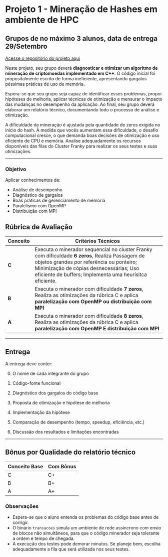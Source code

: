 # **Projeto 1 - Mineração de Hashes em ambiente de HPC**

## **Grupos de no máximo 3 alunos, data de entrega 29/Setembro**

[Acesse o repositório do projeto aqui](
https://classroom.github.com/a/2374xoSF)

Neste projeto, seu grupo deverá **diagnosticar e otimizar um algoritmo de mineração de criptomoedas implementado em C++**. O código inicial foi propositalmente escrito de forma ineficiente, apresentando gargalos péssimas práticas de uso de memória.

Espera-se que seu grupo seja capaz de identificar esses problemas, propor hipóteses de melhoria, aplicar técnicas de otimização e mensurar o impacto das mudanças no desempenho da aplicação. Ao final, seu grupo deverá elaborar um relatório técnico, documentando todo o processo de análise e otimização.

A dificuldade da mineração é ajustada pela quantidade de zeros exigida no início do hash. À medida que vocês aumentam essa dificuldade, o desafio computacional cresce, o que demanda boas decisões de otimização e uso eficiente de CPU e memória. Analise adequadamente os recursos disponíveis das filas do Cluster Franky para realizar os seus testes e suas otimizações.

---

### **Objetivo**

Aplicar conhecimentos de:

* Análise de desempenho
* Diagnóstico de gargalos
* Boas práticas de gerenciamento de memória
* Paralelismo com OpenMP
* Distribuição com MPI

## **Rúbrica de Avaliação**

| Conceito | Critérios Técnicos                                                                                                                                                                                                                                                    |
| -------- | --------------------------------------------------------------------------------------------------------------------------------------------------------------------------------------------------------------------------------------------------------------------- |
| **C**    | Executa o minerador sequencial no cluster Franky com dificuldade **6 zeros**, Realiza Passagem de objetos grandes por referência ou ponteiro; Minimização de cópias desnecessárias; Uso eficiente de buffers;  Implementa uma heurísitca eficiente.|
| **B**    | Executa o minerador com dificuldade **7 zeros**, Realiza as otimizações da rúbrica C e aplica **paralelização com OpenMP ou distribuição com MPI** |
| **A**    | Executa o minerador com dificuldade **8 zeros**, Realiza as otimizações da rúbrica C e aplica **paralelização com OpenMP E distribuição com MPI** |

---

## **Entrega**

A entrega deve conter:

0. O nome de cada integrante do grupo

1. Código-fonte funcional

2. Diagnóstico dos gargalos do código base

3. Proposta de otimização e hipótese de melhoria

4. Implementação da hipótese

5. Comparação de desempenho (tempo, speedup, eficiência, etc.)

6. Discussão dos resultados e limitações encontradas

---

## **Bônus por Qualidade do relatório técnico**

| Conceito Base | Com Bônus |
| ------------- | --------- |
| C             | C+        |
| B             | B+        |
| A             | A+        |


### Observações

* Espera-se que o aluno entenda os problemas do código base antes de corrigir.
* O binário `transacoes` simula um ambiente de rede assíncrono com envio de blocos não simultâneos, para que o código minerador seja tolerante a ordem e tempo de chegada.
* A execução dos testes pode demorar minutos. Se planeje bem, escolha adequadamente a fila que será utilizada nos seus testes.

